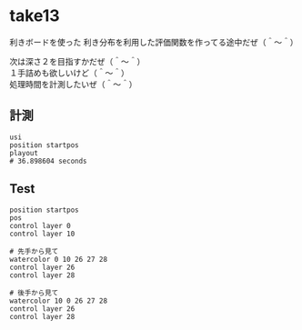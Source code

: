 # take13

利きボードを使った 利き分布を利用した評価関数を作ってる途中だぜ（＾～＾）  

次は深さ２を目指すかだぜ（＾～＾）  
１手詰めも欲しいけど（＾～＾）  
処理時間を計測したいぜ（＾～＾）  

## 計測

```plain
usi
position startpos
playout
# 36.898604 seconds
```

## Test

```plain
position startpos
pos
control layer 0
control layer 10

# 先手から見て
watercolor 0 10 26 27 28
control layer 26
control layer 28

# 後手から見て
watercolor 10 0 26 27 28
control layer 26
control layer 28
```
